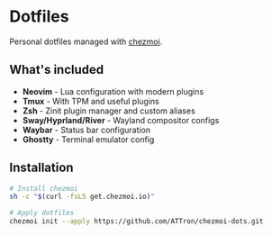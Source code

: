 # Dotfiles

Personal dotfiles managed with [chezmoi](https://chezmoi.io/).

## What's included

- **Neovim** - Lua configuration with modern plugins
- **Tmux** - With TPM and useful plugins
- **Zsh** - Zinit plugin manager and custom aliases
- **Sway/Hyprland/River** - Wayland compositor configs
- **Waybar** - Status bar configuration
- **Ghostty** - Terminal emulator config

## Installation

```bash
# Install chezmoi
sh -c "$(curl -fsLS get.chezmoi.io)"

# Apply dotfiles
chezmoi init --apply https://github.com/ATTron/chezmoi-dots.git
```
